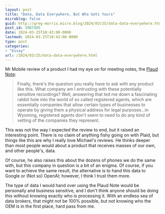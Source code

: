 ```yaml
---
layout: post
title: "Data, Data Everywhere, But Who Gets Yours"
microblog: false
guid: http://greg-morris.micro.blog/2024/03/25/data-data-everywhere.html
post_id: 3987405
date: 2024-03-25T10:43:00-0000
lastmod: 2024-03-25T10:43:00-0000
type: post
categories:
- "Essay"
url: /2024/03/25/data-data-everywhere.html
---
```

Mr Mobile review of a product I had my eye on for meeting notes, the [Plaud Note](https://www.youtube.com/watch?v=WKKoJUqkcKg):

> Finally, there's the question you really have to ask with any product like this. What company am I entrusting with these potentially sensitive recordings? Well, answering that led me down a fascinating rabbit hole into the world of so called registered agents, which are essentially companies that allow certain types of businesses to operate by giving them a physical address for legal purposes...in Wyoming, registered agents don't seem to need to do any kind of vetting of the companies they represent.

This was not the way I expected the review to end, but it raised an interesting point. There is no claim of anything fishy going on with Plaid, but things like this are why I really love Michael's reviews. He thinks deeper than most people would about a product that receives masses of our own, and other people's, data.

Of course, he also raises this about the dozens of phones we do the same with, but this company in question is a bit of an enigma. Of course, if you want to achieve the same result, the alternative is to hand this data to Google or (Not so) OpenAI; however, I think I trust them more.

The type of data I would hand over using the Plaud Note would be personally and business sensitive, and I don't think anyone should be doing this without knowing exactly who is processing it. With an endless sea of data brokers, that might not be 100% possible, but not knowing who the OEM is in the first place, hard pass from me.
